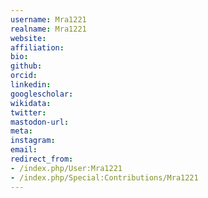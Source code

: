 ```yaml
---
username: Mra1221
realname: Mra1221
website: 
affiliation: 
bio: 
github: 
orcid: 
linkedin: 
googlescholar: 
wikidata: 
twitter: 
mastodon-url: 
meta:
instagram:
email:
redirect_from:
- /index.php/User:Mra1221
- /index.php/Special:Contributions/Mra1221
---
```

